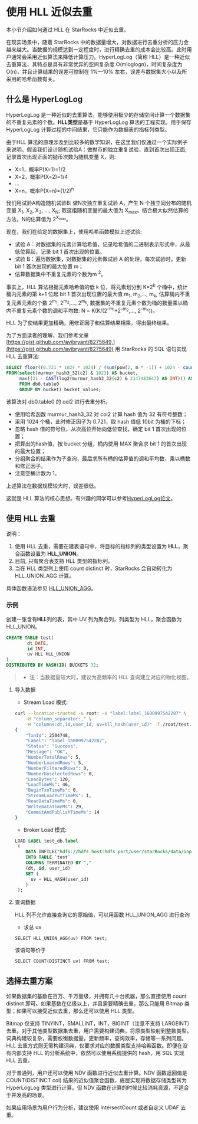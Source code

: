 # 使用 HLL 近似去重

本小节介绍如何通过 HLL 在 StarRocks 中近似去重。

在现实场景中，随着 StarRocks 中的数据量增大，对数据进行去重分析的压力会越来越大。当数据的规模达到一定程度时，进行精确去重的成本会比较高。此时用户通常会采用近似算法来降低计算压力。HyperLogLog（简称 HLL）是一种近似去重算法，其特点是具有非常优异的空间复杂度 O(mloglogn)，时间复杂度为 O(n)，并且计算结果的误差可控制在 1%—10% 左右，误差与数据集大小以及所采用的哈希函数有关。

## 什么是 HyperLogLog

HyperLogLog 是一种近似的去重算法，能够使用极少的存储空间计算一个数据集的不重复元素的个数。**HLL类型**是基于 HyperLogLog 算法的工程实现。用于保存 HyperLogLog 计算过程的中间结果，它只能作为数据表的指标列类型。

由于HLL 算法的原理涉及到比较多的数学知识，在这里我们仅通过一个实际例子来说明。假设我们设计随机试验A：做抛币的独立重复试验，直到首次出现正面; 记录首次出现正面的抛币次数为随机变量 X，则:

* X=1，概率P(X=1)=1/2
* X=2，概率P(X=2)=1/4
* ...
* X=n，概率P(X=n)=(1/2)<sup>n</sup>

我们用试验A构造随机试验B: 做N次独立重复试验 A，产生 N 个独立同分布的随机变量 X<sub>1</sub>, X<sub>2</sub>, X<sub>3</sub>, ..., X<sub>N</sub>; 取这组随机变量的最大值为 X<sub>max</sub>。结合极大似然估算的方法，N的估算值为 2<sup>X<sub>max</sub></sup>。
<br/>

现在，我们在给定的数据集上，使用哈希函数模拟上述试验:

* 试验 A：对数据集的元素计算哈希值，记录哈希值的二进制表示形式中，从最低位算起，记录 bit 1 首次出现的位置。
* 试验 B：遍历数据集，对数据集的元素做试验 A 的处理，每次试验时，更新 bit 1 首次出现的最大位置 m；
* 估算数据集中不重复元素的个数为m <sup>2</sup>。

事实上，HLL 算法根据元素哈希值的低 k 位，将元素划分到 K=2<sup>k</sup> 个桶中，统计桶内元素的第 k+1 位起 bit 1 首次出现位置的最大值 m<sub>1</sub>, m<sub>2</sub>,..., m<sub>k</sub>, 估算桶内不重复元素元素的个数 2<sup>m<sub>1</sub></sup>, 2<sup>m<sub>2</sub></sup>,..., 2<sup>m<sub>k</sub></sup>, 数据集的不重复元素个数为桶的数量乘以桶内不重复元素个数的调和平均数: N = K(K/(2<sup>\-m<sub>1</sub></sup>+2<sup>\-m<sub>2</sub></sup>,..., 2<sup>\-m<sub>K</sub></sup>))。
<br/>

HLL 为了使结果更加精确，用修正因子和估算结果相乘，得出最终结果。

为了方面读者的理解，我们参考文章[https://gist.github.com/avibryant/8275649,](https://gist.github.com/avibryant/8275649) 用 StarRocks 的 SQL 语句实现 HLL 去重算法:

~~~sql
SELECT floor((0.721 * 1024 * 1024) / (sum(pow(2, m * -1)) + 1024 - count(*))) AS estimate
FROM(select(murmur_hash3_32(c2) & 1023) AS bucket,
     max((31 - CAST(log2(murmur_hash3_32(c2) & 2147483647) AS INT))) AS m
     FROM db0.table0
     GROUP BY bucket) bucket_values;
~~~

该算法对 db0.table0 的 col2 进行去重分析。

* 使用哈希函数 murmur_hash3_32 对 col2 计算 hash 值为 32 有符号整数；
* 采用 1024 个桶，此时修正因子为 0.721，取 hash 值低 10bit 为桶的下标；
* 忽略 hash 值的符号位，从次高位开始向低位查找，确定 bit 1 首次出现的位置；
* 把算出的hash值，按 bucket 分组，桶内使用 MAX 聚合求 bit 1 的首次出现的最大位置；
* 分组聚合的结果作为子查询，最后求所有桶的估算值的调和平均数，乘以桶数和修正因子。
* 注意空桶计数为 1。

上述算法在数据规模较大时，误差很低。

这就是 HLL 算法的核心思想。有兴趣的同学可以参考[HyperLogLog论文](http://algo.inria.fr/flajolet/Publications/FlFuGaMe07.pdf)。

## 使用 HLL 去重

说明：

1. 使用 HLL 去重，需要在建表语句中，将目标的指标列的类型设置为 **HLL**，聚合函数设置为 **HLL_UNION**。
2. 目前, 只有聚合表支持 HLL 类型的指标列。
3. 当在 HLL 类型列上使用 count distinct 时，StarRocks 会自动转化为 HLL_UNION_AGG 计算。

具体函数语法参见 [HLL_UNION_AGG](../sql-reference/sql-functions/aggregate-functions/hll_union_agg.md)。

### 示例

创建一张含有**HLL**列的表，其中 UV 列为聚合列，列类型为 HLL，聚合函数为 HLL_UNION。

~~~sql
CREATE TABLE test(
        dt DATE,
        id INT,
        uv HLL HLL_UNION
)
DISTRIBUTED BY HASH(ID) BUCKETS 32;
~~~

> * 注：当数据量较大时，建议为高频率的 HLL 查询建立对应的物化视图。

1. 导入数据

     * Stream Load 模式:

     ~~~bash
     curl --location-trusted -u root: -H "label:label_1600997542287" \
         -H "column_separator:," \
         -H "columns:dt,id,user_id, uv=hll_hash(user_id)" -T /root/test.csv http://starrocks_be0:8040/api/db0/test/_stream_load
     {
         "TxnId": 2504748,
         "Label": "label_1600997542287",
         "Status": "Success",
         "Message": "OK",
         "NumberTotalRows": 5,
         "NumberLoadedRows": 5,
         "NumberFilteredRows": 0,
         "NumberUnselectedRows": 0,
         "LoadBytes": 120,
         "LoadTimeMs": 46,
         "BeginTxnTimeMs": 0,
         "StreamLoadPutTimeMs": 1,
         "ReadDataTimeMs": 0,
         "WriteDataTimeMs": 29,
         "CommitAndPublishTimeMs": 14
     }
     ~~~

     * Broker Load 模式:

     ~~~sql
     LOAD LABEL test_db.label
      (
         DATA INFILE("hdfs://hdfs_host:hdfs_port/user/starRocks/data/input/file")
         INTO TABLE `test`
         COLUMNS TERMINATED BY ","
         (dt, id, user_id)
         SET (
           uv = HLL_HASH(user_id)
         )
      );
     ~~~

2. 查询数据

     HLL 列不允许直接查询它的原始值，可以用函数 HLL_UNION_AGG 进行查询
     * 求总 uv

     `SELECT HLL_UNION_AGG(uv) FROM test;`

     该语句等价于

     `SELECT COUNT(DISTINCT uv) FROM test;`

## 选择去重方案

如果数据集的基数在百万、千万量级，并拥有几十台机器，那么直接使用 count distinct 即可。如果基数在亿级以上，并且需要精确去重，那么只能用 Bitmap 类型；如果可以接受近似去重，那么还可以使用 HLL 类型。

Bitmap 仅支持 TINYINT，SMALLINT，INT，BIGINT（注意不支持 LARGEINT）去重。对于其他类型数据集去重，用户需要构建词典，将原类型映射到整数类型。词典构建较复杂，需要权衡数据量，更新频率，查询效率，存储等一系列问题。HLL 去重方式则无需构建词典，仅要求对应的数据类型支持哈希函数。即便在没有内部支持 HLL 的分析系统中，依然可以使用系统提供的 hash，用 SQL 实现 HLL 去重。

对于普通列，用户还可以使用 NDV 函数进行近似去重计算。NDV 函数返回值是 COUNT(DISTINCT col) 结果的近似值聚合函数，底层实现将数据存储类型转为 HyperLogLog 类型进行计算。但 NDV 函数在计算的时候比较消耗资源，不适合于并发高的场景。

如果应用场景为用户行为分析，建议使用 IntersectCount 或者自定义 UDAF 去重。
